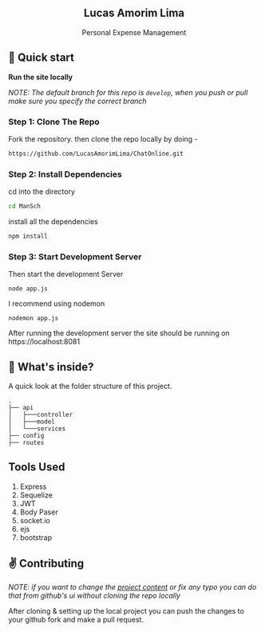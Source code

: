 <p align="center">
    <h2 align="center">Lucas Amorim Lima</h2>
</p> 
<p align="center">Personal Expense Management</p>

## :rocket: Quick start

**Run the site locally**

_NOTE: The default branch for this repo is `develop`, when you push or pull make sure you specify the correct branch_

### Step 1: Clone The Repo

Fork the repository. then clone the repo locally by doing -

```bash
https://github.com/LucasAmorimLima/ChatOnline.git
```

### Step 2: Install Dependencies

cd into the directory

```bash
cd ManSch
```

install all the dependencies
```bash
npm install
```

### Step 3: Start Development Server

Then start the development Server
```
node app.js
```

I recommend using nodemon
```
nodemon app.js
```

After running the development server the site should be running on https://localhost:8081


## :open_file_folder: What's inside?

A quick look at the folder structure of this project.

    .
    ├── api
    │   ├───controller
    │   ├───model
    │   └───services
    ├── config
    ├── routes


## Tools Used

1. Express
2. Sequelize
3. JWT
4. Body Paser
5. socket.io
6. ejs
7. bootstrap
## :v: Contributing

*NOTE: if you want to change the [project content](./content) or fix any typo you can do that from github's ui without cloning the repo locally*

After cloning & setting up the local project you can push the changes to your github fork and make a pull request.
